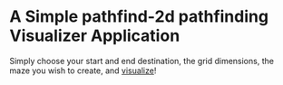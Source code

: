 # A Simple pathfind-2d pathfinding Visualizer Application

Simply choose your start and end destination, the grid dimensions, the maze you wish to create, and [visualize](https://mohacks.github.io/pathfinding-2d/)!
